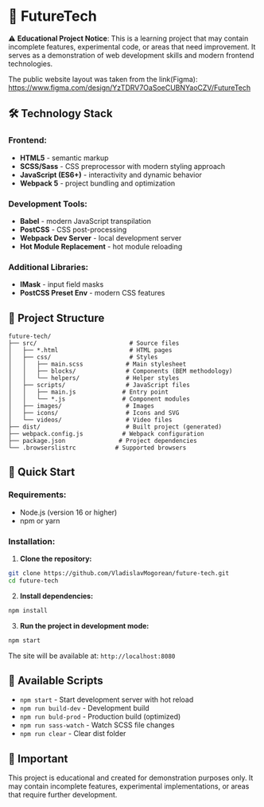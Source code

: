 # 🚀 FutureTech


⚠️ **Educational Project Notice**: This is a learning project that may contain incomplete features, experimental code, or areas that need improvement. It serves as a demonstration of web development skills and modern frontend technologies.

The public website layout was taken from the link(Figma): https://www.figma.com/design/YzTDRV7OaSoeCUBNYaoCZV/FutureTech

## 🛠️ Technology Stack

### Frontend:

- **HTML5** - semantic markup
- **SCSS/Sass** - CSS preprocessor with modern styling approach
- **JavaScript (ES6+)** - interactivity and dynamic behavior
- **Webpack 5** - project bundling and optimization

### Development Tools:

- **Babel** - modern JavaScript transpilation
- **PostCSS** - CSS post-processing
- **Webpack Dev Server** - local development server
- **Hot Module Replacement** - hot module reloading

### Additional Libraries:

- **IMask** - input field masks
- **PostCSS Preset Env** - modern CSS features

## 📁 Project Structure

```
future-tech/
├── src/                          # Source files
│   ├── *.html                    # HTML pages
│   ├── css/                      # Styles
│   │   ├── main.scss            # Main stylesheet
│   │   ├── blocks/              # Components (BEM methodology)
│   │   └── helpers/             # Helper styles
│   ├── scripts/                 # JavaScript files
│   │   ├── main.js             # Entry point
│   │   └── *.js                # Component modules
│   ├── images/                  # Images
│   ├── icons/                   # Icons and SVG
│   └── videos/                  # Video files
├── dist/                        # Built project (generated)
├── webpack.config.js           # Webpack configuration
├── package.json               # Project dependencies
└── .browserslistrc           # Supported browsers
```

## 🚀 Quick Start

### Requirements:

- Node.js (version 16 or higher)
- npm or yarn

### Installation:

1. **Clone the repository:**

```bash
git clone https://github.com/VladislavMogorean/future-tech.git
cd future-tech
```

2. **Install dependencies:**

```bash
npm install
```

3. **Run the project in development mode:**

```bash
npm start
```

The site will be available at: `http://localhost:8080`

## 📝 Available Scripts

- `npm start` - Start development server with hot reload
- `npm run build-dev` - Development build
- `npm run buld-prod` - Production build (optimized)
- `npm run sass-watch` - Watch SCSS file changes
- `npm run clear` - Clear dist folder

## 📄 Important

This project is educational and created for demonstration purposes only. It may contain incomplete features, experimental implementations, or areas that require further development.
